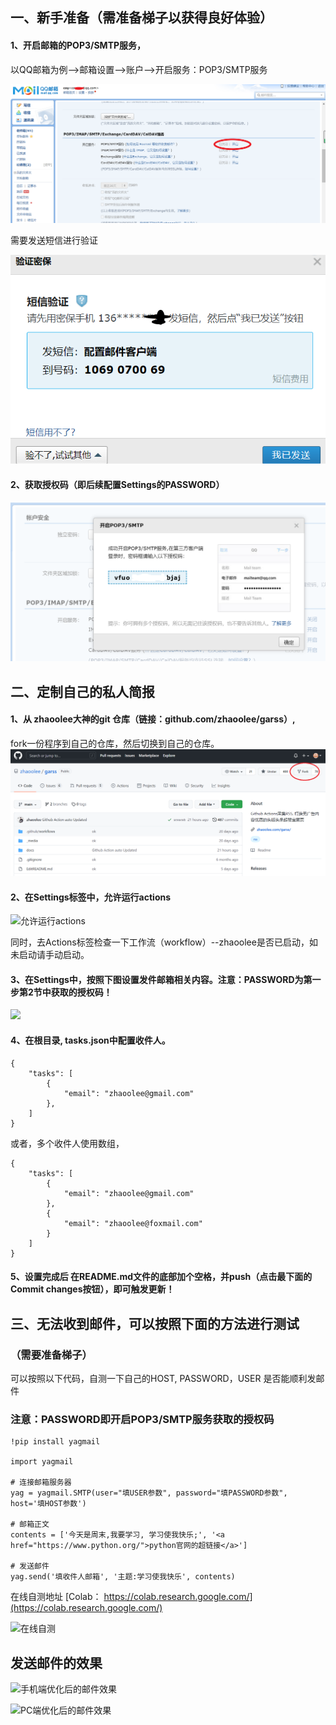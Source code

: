 ## 一、新手准备（需准备梯子以获得良好体验）

#### 1、开启邮箱的POP3/SMTP服务，
以QQ邮箱为例-->邮箱设置-->账户-->开启服务：POP3/SMTP服务

![](https://github.com/carooly/garss/blob/main/readme/001.PNG)

需要发送短信进行验证

![](https://github.com/carooly/garss/blob/main/readme/002.PNG)

#### 2、获取授权码（即后续配置Settings的PASSWORD）
![](https://github.com/carooly/garss/blob/main/readme/003.PNG)



## 二、定制自己的私人简报

#### 1、从 zhaoolee大神的git 仓库（链接：github.com/zhaoolee/garss）, 
fork一份程序到自己的仓库，然后切换到自己的仓库。
![](https://github.com/carooly/garss/blob/main/readme/004.PNG)

#### 2、在Settings标签中，允许运行actions
![允许运行actions](https://cdn.fangyuanxiaozhan.com/assets/1630216112533FANcC1QY.jpeg)

同时，去Actions标签检查一下工作流（workflow）--zhaoolee是否已启动，如未启动请手动启动。


#### 3、在Settings中，按照下图设置发件邮箱相关内容。注意：PASSWORD为第一步第2节中获取的授权码！

![](https://cdn.fangyuanxiaozhan.com/assets/1629970189283arACkBKe.png)

#### 4、在根目录, tasks.json中配置收件人。
```
{
    "tasks": [
        {
            "email": "zhaoolee@gmail.com"
        },
    ]
}
```
或者，多个收件人使用数组，
```
{
    "tasks": [
        {
            "email": "zhaoolee@gmail.com"
        },
        {
            "email": "zhaoolee@foxmail.com"
        }
    ]
}
```

#### 5、设置完成后 在README.md文件的底部加个空格，并push（点击最下面的Commit changes按钮），即可触发更新！



## 三、无法收到邮件，可以按照下面的方法进行测试
### （需要准备梯子）
可以按照以下代码，自测一下自己的HOST, PASSWORD，USER 是否能顺利发邮件
### 注意：PASSWORD即开启POP3/SMTP服务获取的授权码

```
!pip install yagmail

import yagmail

# 连接邮箱服务器
yag = yagmail.SMTP(user="填USER参数", password="填PASSWORD参数", host='填HOST参数')

# 邮箱正文
contents = ['今天是周末,我要学习, 学习使我快乐;', '<a href="https://www.python.org/">python官网的超链接</a>']

# 发送邮件
yag.send('填收件人邮箱', '主题:学习使我快乐', contents)
```

在线自测地址 [Colab： https://colab.research.google.com/](https://colab.research.google.com/)

![在线自测](https://i.v2ex.co/zQWM0V6b.png)

## 发送邮件的效果

![手机端优化后的邮件效果](https://cdn.fangyuanxiaozhan.com/assets/163039979740967wCT8RQ.jpeg)

![PC端优化后的邮件效果](https://cdn.fangyuanxiaozhan.com/assets/1630399693988c2tk8n7k.png)

